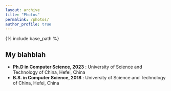 ```yaml
---
layout: archive
title: "Photos"
permalink: /photos/
author_profile: true
---
```


{% include base_path %}

My blahblah
------
* **Ph.D in Computer Science, 2023**
: University of Science and Technology of China, Hefei, China
* **B.S. in Computer Science,  2018**
: University of Science and Technology of China, Hefei, China


